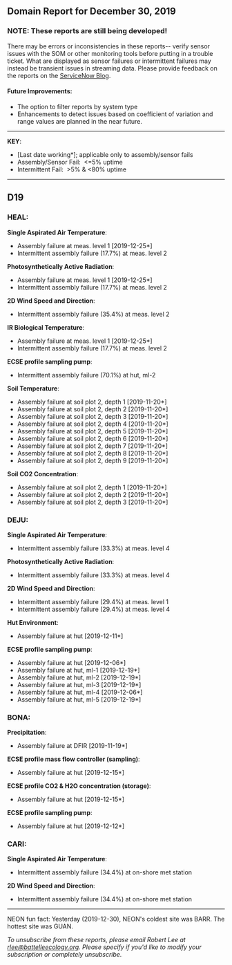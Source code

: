 ## Domain Report for December 30, 2019


### NOTE: These reports are still being developed!
There may be errors or inconsistencies in these reports-- verify sensor issues with the SOM or other monitoring tools before putting in a trouble ticket. What are displayed as sensor failures or intermittent failures may instead be transient issues in streaming data.
Please provide feedback on the reports on the [ServiceNow Blog](https://neon.service-now.com/community?id=community_blog&sys_id=9b4fbe8adbed734017ecf9041d9619be).

#### Future Improvements: 
 - The option to filter reports by system type 
 - Enhancements to detect issues based on coefficient of variation and range values are planned in the near future.

***

**KEY**:

 - [Last date working*]; applicable only to assembly/sensor fails
 - Assembly/Sensor Fail:&nbsp;&nbsp;<=5% uptime
 - Intermittent Fail:&nbsp;&nbsp;>5% & <80% uptime

***
## D19

### HEAL:

**Single Aspirated Air Temperature**:
 - Assembly failure at meas. level 1 [2019-12-25*]
 - Intermittent assembly failure (17.7%) at meas. level 2

**Photosynthetically Active Radiation**:
 - Assembly failure at meas. level 1 [2019-12-25*]
 - Intermittent assembly failure (17.7%) at meas. level 2

**2D Wind Speed and Direction**:
 - Intermittent assembly failure (35.4%) at meas. level 2

**IR Biological Temperature**:
 - Assembly failure at meas. level 1 [2019-12-25*]
 - Intermittent assembly failure (17.7%) at meas. level 2

**ECSE profile sampling pump**:
 - Intermittent assembly failure (70.1%) at hut, ml-2

**Soil Temperature**:
 - Assembly failure at soil plot 2, depth 1 [2019-11-20*]
 - Assembly failure at soil plot 2, depth 2 [2019-11-20*]
 - Assembly failure at soil plot 2, depth 3 [2019-11-20*]
 - Assembly failure at soil plot 2, depth 4 [2019-11-20*]
 - Assembly failure at soil plot 2, depth 5 [2019-11-20*]
 - Assembly failure at soil plot 2, depth 6 [2019-11-20*]
 - Assembly failure at soil plot 2, depth 7 [2019-11-20*]
 - Assembly failure at soil plot 2, depth 8 [2019-11-20*]
 - Assembly failure at soil plot 2, depth 9 [2019-11-20*]

**Soil CO2 Concentration**:
 - Assembly failure at soil plot 2, depth 1 [2019-11-20*]
 - Assembly failure at soil plot 2, depth 2 [2019-11-20*]
 - Assembly failure at soil plot 2, depth 3 [2019-11-20*]

### DEJU:

**Single Aspirated Air Temperature**:
 - Intermittent assembly failure (33.3%) at meas. level 4

**Photosynthetically Active Radiation**:
 - Intermittent assembly failure (33.3%) at meas. level 4

**2D Wind Speed and Direction**:
 - Intermittent assembly failure (29.4%) at meas. level 1
 - Intermittent assembly failure (29.4%) at meas. level 4

**Hut Environment**:
 - Assembly failure at hut [2019-12-11*]

**ECSE profile sampling pump**:
 - Assembly failure at hut [2019-12-06*]
 - Assembly failure at hut, ml-1 [2019-12-19*]
 - Assembly failure at hut, ml-2 [2019-12-19*]
 - Assembly failure at hut, ml-3 [2019-12-19*]
 - Assembly failure at hut, ml-4 [2019-12-06*]
 - Assembly failure at hut, ml-5 [2019-12-19*]

### BONA:

**Precipitation**:
 - Assembly failure at DFIR [2019-11-19*]

**ECSE profile mass flow controller (sampling)**:
 - Assembly failure at hut [2019-12-15*]

**ECSE profile CO2 & H2O concentration (storage)**:
 - Assembly failure at hut [2019-12-15*]

**ECSE profile sampling pump**:
 - Assembly failure at hut [2019-12-12*]

### CARI:

**Single Aspirated Air Temperature**:
 - Intermittent assembly failure (34.4%) at on-shore met station

**2D Wind Speed and Direction**:
 - Intermittent assembly failure (34.4%) at on-shore met station

***
NEON fun fact: Yesterday (2019-12-30), NEON's coldest site was BARR. The hottest site was GUAN.

_To unsubscribe from these reports, please email Robert Lee at rlee@battelleecology.org. Please specify if you'd like to modify your subscription or completely unsubscribe._
